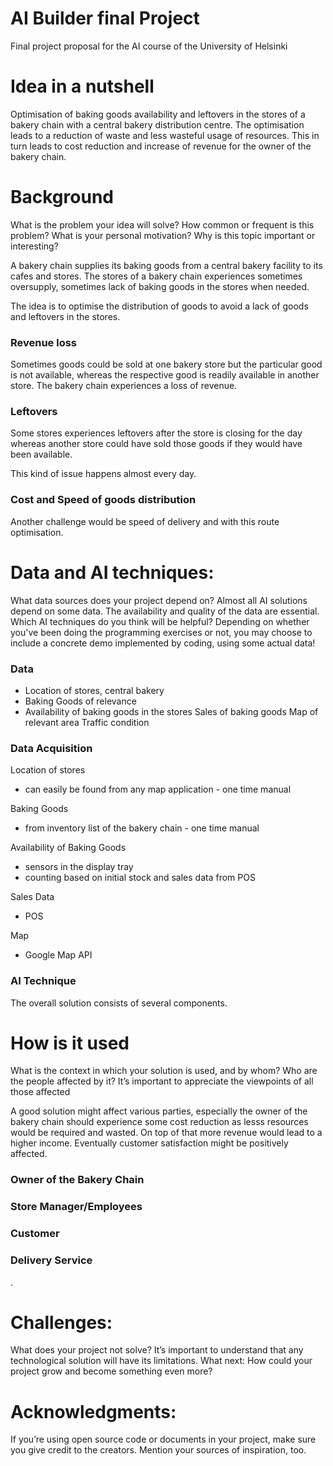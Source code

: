 # AI Builder final Project
Final project proposal for the AI course of the University of Helsinki


# Idea in a nutshell
Optimisation of baking goods availability and leftovers in the stores of a bakery chain with a central bakery distribution centre. The optimisation leads to a reduction of waste and less wasteful usage of resources. This in turn leads to cost reduction and increase of revenue for the owner of the bakery chain.


# Background
What is the problem your idea will solve? How common or frequent is this problem? What is your personal motivation? Why is this topic important or interesting?

A bakery chain supplies its baking goods from a central bakery facility to its cafes and stores. The stores of a bakery chain experiences sometimes oversupply, sometimes lack of baking goods in the stores when needed. 

The idea is to optimise the distribution of goods to avoid a lack of goods and leftovers in the stores.

### Revenue loss
Sometimes goods could be sold at one bakery store but the particular good is not available, whereas the respective good is readily available in another store. The bakery chain experiences a loss of revenue.

### Leftovers
Some stores experiences leftovers after the store is closing for the day whereas another store could have sold those goods if they would have been available.

This kind of issue happens almost every day. 

### Cost and Speed of goods distribution
Another challenge would be speed of delivery and with this route optimisation.


# Data and AI techniques:
What data sources does your project depend on? Almost all AI solutions depend on some data. The availability and quality of the data are essential. Which AI techniques do you think will be helpful? Depending on whether you've been doing the programming exercises or not, you may choose to include a concrete demo implemented by coding, using some actual data!

### Data
* Location of stores, central bakery
* Baking Goods of relevance
* Availability of baking goods in the stores
Sales of baking goods
Map of relevant area
Traffic condition


### Data Acquisition
Location of stores 
+ can easily be found from any map application - one time manual

Baking Goods
+ from inventory list of the bakery chain - one time manual

Availability of Baking Goods
+ sensors in the display tray
+ counting based on initial stock and sales data from POS

Sales Data
+ POS

Map
+ Google Map API

### AI Technique
The overall solution consists of several components.


# How is it used

What is the context in which your solution is used, and by whom? Who are the people affected by it? It’s important to appreciate the viewpoints of all those affected

A good solution might affect various parties, especially the owner of the bakery chain should experience some cost reduction as lesss resources would be required and wasted. On top of that more revenue would lead to a higher income. Eventually customer satisfaction might be positively affected.

### Owner of the Bakery Chain

### Store Manager/Employees

### Customer

### Delivery Service

.

# Challenges: 
What does your project not solve? It’s important to understand that any technological solution will have its limitations.
What next: How could your project grow and become something even more?


# Acknowledgments: 
If you’re using open source code or documents in your project, make sure you give credit to the creators. Mention your sources of inspiration, too.
